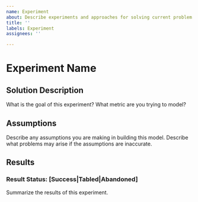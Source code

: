 ```yaml
---
name: Experiment
about: Describe experiments and approaches for solving current problem
title: ''
labels: Experiment
assignees: ''

---
```


# Experiment Name

## Solution Description

What is the goal of this experiment? What metric are you trying to model?

## Assumptions

Describe any assumptions you are making in building this model. Describe what problems may arise if the assumptions are inaccurate.

## Results

### Result Status: [Success|Tabled|Abandoned]

Summarize the results of this experiment.